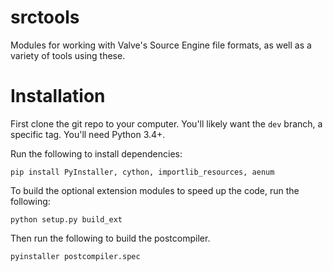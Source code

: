 # srctools

Modules for working with Valve's Source Engine file formats, as well as a 
variety of tools using these.


# Installation
First clone the git repo to your computer. You'll likely want the `dev` branch, 
a specific tag. You'll need Python 3.4+.

Run the following to install dependencies:
```shell script
pip install PyInstaller, cython, importlib_resources, aenum
```
To build the optional extension modules to speed up the code, run the following:
```shell script
python setup.py build_ext
```
Then run the following to build the postcompiler.
```shell script
pyinstaller postcompiler.spec
```
